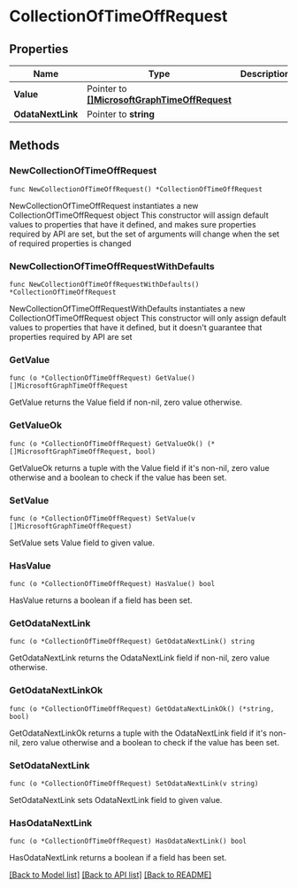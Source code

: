 # CollectionOfTimeOffRequest

## Properties

Name | Type | Description | Notes
------------ | ------------- | ------------- | -------------
**Value** | Pointer to [**[]MicrosoftGraphTimeOffRequest**](MicrosoftGraphTimeOffRequest.md) |  | [optional] 
**OdataNextLink** | Pointer to **string** |  | [optional] 

## Methods

### NewCollectionOfTimeOffRequest

`func NewCollectionOfTimeOffRequest() *CollectionOfTimeOffRequest`

NewCollectionOfTimeOffRequest instantiates a new CollectionOfTimeOffRequest object
This constructor will assign default values to properties that have it defined,
and makes sure properties required by API are set, but the set of arguments
will change when the set of required properties is changed

### NewCollectionOfTimeOffRequestWithDefaults

`func NewCollectionOfTimeOffRequestWithDefaults() *CollectionOfTimeOffRequest`

NewCollectionOfTimeOffRequestWithDefaults instantiates a new CollectionOfTimeOffRequest object
This constructor will only assign default values to properties that have it defined,
but it doesn't guarantee that properties required by API are set

### GetValue

`func (o *CollectionOfTimeOffRequest) GetValue() []MicrosoftGraphTimeOffRequest`

GetValue returns the Value field if non-nil, zero value otherwise.

### GetValueOk

`func (o *CollectionOfTimeOffRequest) GetValueOk() (*[]MicrosoftGraphTimeOffRequest, bool)`

GetValueOk returns a tuple with the Value field if it's non-nil, zero value otherwise
and a boolean to check if the value has been set.

### SetValue

`func (o *CollectionOfTimeOffRequest) SetValue(v []MicrosoftGraphTimeOffRequest)`

SetValue sets Value field to given value.

### HasValue

`func (o *CollectionOfTimeOffRequest) HasValue() bool`

HasValue returns a boolean if a field has been set.

### GetOdataNextLink

`func (o *CollectionOfTimeOffRequest) GetOdataNextLink() string`

GetOdataNextLink returns the OdataNextLink field if non-nil, zero value otherwise.

### GetOdataNextLinkOk

`func (o *CollectionOfTimeOffRequest) GetOdataNextLinkOk() (*string, bool)`

GetOdataNextLinkOk returns a tuple with the OdataNextLink field if it's non-nil, zero value otherwise
and a boolean to check if the value has been set.

### SetOdataNextLink

`func (o *CollectionOfTimeOffRequest) SetOdataNextLink(v string)`

SetOdataNextLink sets OdataNextLink field to given value.

### HasOdataNextLink

`func (o *CollectionOfTimeOffRequest) HasOdataNextLink() bool`

HasOdataNextLink returns a boolean if a field has been set.


[[Back to Model list]](../README.md#documentation-for-models) [[Back to API list]](../README.md#documentation-for-api-endpoints) [[Back to README]](../README.md)



